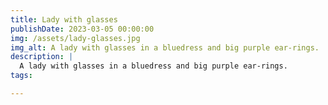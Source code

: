 ```yaml
---
title: Lady with glasses
publishDate: 2023-03-05 00:00:00
img: /assets/lady-glasses.jpg
img_alt: A lady with glasses in a bluedress and big purple ear-rings. 
description: |
  A lady with glasses in a bluedress and big purple ear-rings. 
tags:

---
```

